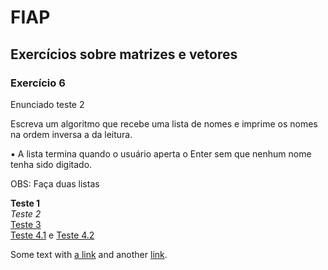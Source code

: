 # FIAP
## Exercícios sobre matrizes e vetores
### Exercício 6  

Enunciado teste 2

Escreva um algoritmo que recebe uma lista de nomes e imprime os nomes na ordem inversa a da
leitura.

▪ A lista termina quando o usuário aperta o Enter sem que nenhum nome tenha sido digitado. 

OBS: Faça duas listas

**Teste 1**   
*Teste 2*  
[Teste 3](https://wordpress.com/support/markdown-quick-reference/)  
[Teste 4.1][1] e [Teste 4.2][2]

[1]: https://wordpress.com/support/markdown-quick-reference/ "Title"
[2]: https://octave-online.net/ "Title"

Some text with [a link][1] and another [link][2].

[1]: https://example.com/ "Title"
[2]: https://example.org/ "Title"

